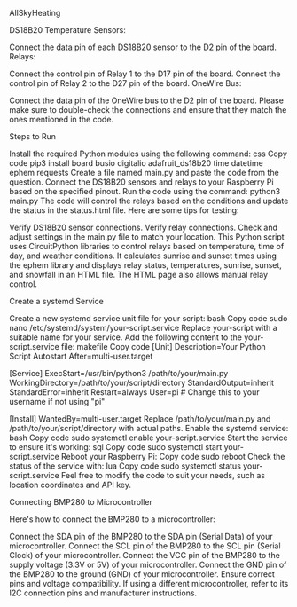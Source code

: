 AllSkyHeating

DS18B20 Temperature Sensors:

Connect the data pin of each DS18B20 sensor to the D2 pin of the board.
Relays:

Connect the control pin of Relay 1 to the D17 pin of the board.
Connect the control pin of Relay 2 to the D27 pin of the board.
OneWire Bus:

Connect the data pin of the OneWire bus to the D2 pin of the board.
Please make sure to double-check the connections and ensure that they match the ones mentioned in the code.

Steps to Run

Install the required Python modules using the following command:
css
Copy code
pip3 install board busio digitalio adafruit_ds18b20 time datetime ephem requests
Create a file named main.py and paste the code from the question.
Connect the DS18B20 sensors and relays to your Raspberry Pi based on the specified pinout.
Run the code using the command: python3 main.py
The code will control the relays based on the conditions and update the status in the status.html file. Here are some tips for testing:

Verify DS18B20 sensor connections.
Verify relay connections.
Check and adjust settings in the main.py file to match your location.
This Python script uses CircuitPython libraries to control relays based on temperature, time of day, and weather conditions. It calculates sunrise and sunset times using the ephem library and displays relay status, temperatures, sunrise, sunset, and snowfall in an HTML file. The HTML page also allows manual relay control.

Create a systemd Service

Create a new systemd service unit file for your script:
bash
Copy code
sudo nano /etc/systemd/system/your-script.service
Replace your-script with a suitable name for your service.
Add the following content to the your-script.service file:
makefile
Copy code
[Unit]
Description=Your Python Script Autostart
After=multi-user.target

[Service]
ExecStart=/usr/bin/python3 /path/to/your/main.py
WorkingDirectory=/path/to/your/script/directory
StandardOutput=inherit
StandardError=inherit
Restart=always
User=pi  # Change this to your username if not using "pi"

[Install]
WantedBy=multi-user.target
Replace /path/to/your/main.py and /path/to/your/script/directory with actual paths.
Enable the systemd service:
bash
Copy code
sudo systemctl enable your-script.service
Start the service to ensure it's working:
sql
Copy code
sudo systemctl start your-script.service
Reboot your Raspberry Pi:
Copy code
sudo reboot
Check the status of the service with:
lua
Copy code
sudo systemctl status your-script.service
Feel free to modify the code to suit your needs, such as location coordinates and API key.

Connecting BMP280 to Microcontroller

Here's how to connect the BMP280 to a microcontroller:

Connect the SDA pin of the BMP280 to the SDA pin (Serial Data) of your microcontroller.
Connect the SCL pin of the BMP280 to the SCL pin (Serial Clock) of your microcontroller.
Connect the VCC pin of the BMP280 to the supply voltage (3.3V or 5V) of your microcontroller.
Connect the GND pin of the BMP280 to the ground (GND) of your microcontroller.
Ensure correct pins and voltage compatibility. If using a different microcontroller, refer to its I2C connection pins and manufacturer instructions.
